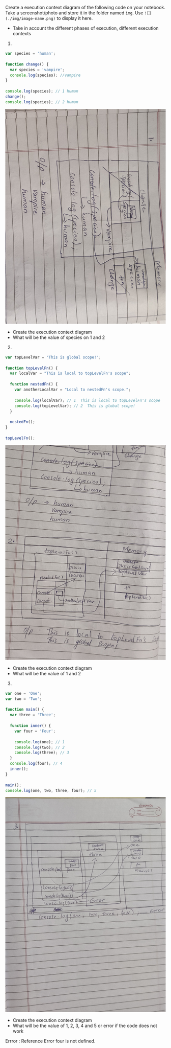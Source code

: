 Create a execution context diagram of the following code on your notebook. Take a screenshot/photo and store it in the folder named `img`. Use `![](./img/image-name.png)` to display it here.

- Take in account the different phases of execution, different execution contexts

1.

```js
var species = 'human';

function change() {
  var species = 'vampire';
  console.log(species); //vampire
}

console.log(species); // 1 human
change();
console.log(species); // 2 human
```

<!-- Put your image below -->

![](./img/img1.jpg)

- Create the execution context diagram
- What will be the value of species on 1 and 2

2.

```js
var topLevelVar = 'This is global scope!';

function topLevelFn() {
  var localVar = "This is local to topLevelFn's scope";

  function nestedFn() {
    var anotherLocalVar = "Local to nestedFn's scope.";

    console.log(localVar); // 1  This is local to topLevelFn's scope
    console.log(topLevelVar); // 2  This is global scope!
  }

  nestedFn();
}

topLevelFn();
```

<!-- Put your image below -->

![](./img/img2.jpg)

- Create the execution context diagram
- What will be the value of 1 and 2

3.

```js
var one = 'One';
var two = 'Two';

function main() {
  var three = 'Three';

  function inner() {
    var four = 'Four';

    console.log(one); // 1
    console.log(two); // 2
    console.log(three); // 3
  }
  console.log(four); // 4
  inner();
}

main();
console.log(one, two, three, four); // 5
```

<!-- Put your image below -->

![](./img/img3.jpg)

- Create the execution context diagram
- What will be the value of 1, 2, 3, 4 and 5 or error if the code does not work

Errror : Reference Error four is not defined.